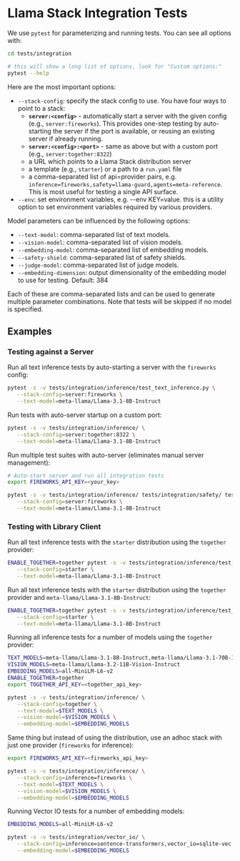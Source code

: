 # Llama Stack Integration Tests

We use `pytest` for parameterizing and running tests. You can see all options with:
```bash
cd tests/integration

# this will show a long list of options, look for "Custom options:"
pytest --help
```

Here are the most important options:
- `--stack-config`: specify the stack config to use. You have four ways to point to a stack:
  - **`server:<config>`** - automatically start a server with the given config (e.g., `server:fireworks`). This provides one-step testing by auto-starting the server if the port is available, or reusing an existing server if already running.
  - **`server:<config>:<port>`** - same as above but with a custom port (e.g., `server:together:8322`)
  - a URL which points to a Llama Stack distribution server
  - a template (e.g., `starter`) or a path to a `run.yaml` file
  - a comma-separated list of api=provider pairs, e.g. `inference=fireworks,safety=llama-guard,agents=meta-reference`. This is most useful for testing a single API surface.
- `--env`: set environment variables, e.g. --env KEY=value. this is a utility option to set environment variables required by various providers.

Model parameters can be influenced by the following options:
- `--text-model`: comma-separated list of text models.
- `--vision-model`: comma-separated list of vision models.
- `--embedding-model`: comma-separated list of embedding models.
- `--safety-shield`: comma-separated list of safety shields.
- `--judge-model`: comma-separated list of judge models.
- `--embedding-dimension`: output dimensionality of the embedding model to use for testing. Default: 384

Each of these are comma-separated lists and can be used to generate multiple parameter combinations. Note that tests will be skipped
if no model is specified.

## Examples

### Testing against a Server

Run all text inference tests by auto-starting a server with the `fireworks` config:

```bash
pytest -s -v tests/integration/inference/test_text_inference.py \
   --stack-config=server:fireworks \
   --text-model=meta-llama/Llama-3.1-8B-Instruct
```

Run tests with auto-server startup on a custom port:

```bash
pytest -s -v tests/integration/inference/ \
   --stack-config=server:together:8322 \
   --text-model=meta-llama/Llama-3.1-8B-Instruct
```

Run multiple test suites with auto-server (eliminates manual server management):

```bash
# Auto-start server and run all integration tests
export FIREWORKS_API_KEY=<your_key>

pytest -s -v tests/integration/inference/ tests/integration/safety/ tests/integration/agents/ \
   --stack-config=server:fireworks \
   --text-model=meta-llama/Llama-3.1-8B-Instruct
```

### Testing with Library Client

Run all text inference tests with the `starter` distribution using the `together` provider:

```bash
ENABLE_TOGETHER=together pytest -s -v tests/integration/inference/test_text_inference.py \
   --stack-config=starter \
   --text-model=meta-llama/Llama-3.1-8B-Instruct
```

Run all text inference tests with the `starter` distribution using the `together` provider and `meta-llama/Llama-3.1-8B-Instruct`:

```bash
ENABLE_TOGETHER=together pytest -s -v tests/integration/inference/test_text_inference.py \
   --stack-config=starter \
   --text-model=meta-llama/Llama-3.1-8B-Instruct
```

Running all inference tests for a number of models using the `together` provider:

```bash
TEXT_MODELS=meta-llama/Llama-3.1-8B-Instruct,meta-llama/Llama-3.1-70B-Instruct
VISION_MODELS=meta-llama/Llama-3.2-11B-Vision-Instruct
EMBEDDING_MODELS=all-MiniLM-L6-v2
ENABLE_TOGETHER=together
export TOGETHER_API_KEY=<together_api_key>

pytest -s -v tests/integration/inference/ \
   --stack-config=together \
   --text-model=$TEXT_MODELS \
   --vision-model=$VISION_MODELS \
   --embedding-model=$EMBEDDING_MODELS
```

Same thing but instead of using the distribution, use an adhoc stack with just one provider (`fireworks` for inference):

```bash
export FIREWORKS_API_KEY=<fireworks_api_key>

pytest -s -v tests/integration/inference/ \
   --stack-config=inference=fireworks \
   --text-model=$TEXT_MODELS \
   --vision-model=$VISION_MODELS \
   --embedding-model=$EMBEDDING_MODELS
```

Running Vector IO tests for a number of embedding models:

```bash
EMBEDDING_MODELS=all-MiniLM-L6-v2

pytest -s -v tests/integration/vector_io/ \
   --stack-config=inference=sentence-transformers,vector_io=sqlite-vec \
   --embedding-model=$EMBEDDING_MODELS
```
